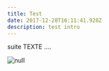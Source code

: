 ```yaml
---
title: Test
date: 2017-12-28T16:11:41.928Z
description: test intro
---
```

suite TEXTE ....

![null](/img/OD_anonyme.png)
